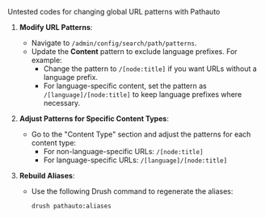 Untested codes for changing global URL patterns with Pathauto

1. **Modify URL Patterns**:
   - Navigate to `/admin/config/search/path/patterns`.
   - Update the **Content** pattern to exclude language prefixes. For example:
     - Change the pattern to `/[node:title]` if you want URLs without a language prefix.
     - For language-specific content, set the pattern as `/[language]/[node:title]` to keep language prefixes where necessary.

2. **Adjust Patterns for Specific Content Types**:
   - Go to the "Content Type" section and adjust the patterns for each content type:
     - For non-language-specific URLs: `/[node:title]`
     - For language-specific URLs: `/[language]/[node:title]`

3. **Rebuild Aliases**:
   - Use the following Drush command to regenerate the aliases:
     ```bash
     drush pathauto:aliases
     ```
